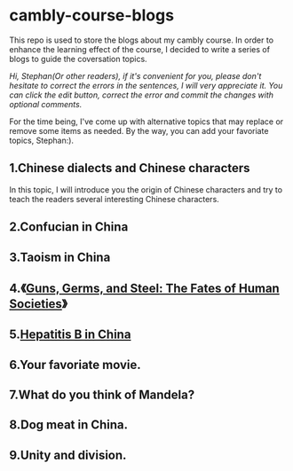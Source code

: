 # cambly-course-blogs
This repo is used to store the blogs about my cambly course. In order to enhance the learning effect of the course, I decided to write a series of blogs to guide the coversation topics.

*Hi, Stephan(Or other readers), if it's convenient for you, please don't hesitate to correct the errors in the sentences, I will very appreciate it. You can click the edit button, correct the error and commit the changes with optional comments.*

For the time being, I've come up with alternative topics that may replace or remove some items as needed. By the way, you can add your favoriate topics, Stephan:).

## 1.Chinese dialects and Chinese characters
In this topic, I will introduce you the origin of Chinese characters and try to teach the readers several interesting Chinese characters.

## 2.Confucian in China

## 3.Taoism in China

## 4.《[Guns, Germs, and Steel: The Fates of Human Societies](https://www.amazon.com/Guns-Germs-Steel-Fates-Societies/dp/0393317552)》

## 5.[Hepatitis B in China](https://en.wikipedia.org/wiki/Hepatitis_B_in_China)

## 6.Your favoriate movie.

## 7.What do you think of Mandela?

## 8.Dog meat in China.

## 9.Unity and division.


